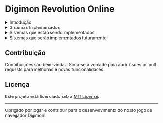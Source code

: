 # Digimon Revolution Online

<details>
<summary>Introdução</summary>
Este projeto é um jogo de navegador baseado no universo de Digimon. O objetivo é criar uma experiência envolvente e gratificante para os jogadores, utilizando uma combinação de sistemas bem integrados.
</details>

<details>
<summary>Sistemas Implementados</summary>

### 1. Sistema de Registro e Login
- [x] **Registro de Usuários:** Permite que os jogadores criem contas com e-mail e senha.
- [x] **Autenticação:** Segurança para proteger os dados dos usuários, como hashing de senhas.

### 2. Sistema de Seleção de Digimon
- [x] **Escolha Inicial:** Permite que os jogadores escolham um Digimon inicial de uma lista de Digimon Rookie.
- [x] **Descrição Detalhada:** Fornece descrições detalhadas de cada Digimon para ajudar na escolha.

### 3. Sistema de Continuar Jornada
- [x] **Continuar Jornada:** Permite que um jogador já cadastrado e que já tenha passado pela etapa de escolha inicial possa selecionar um digimon anteriormente criado para continuar sua jornada.

### 4. Sistema de Caçadas
- [x] **Caçar:** Permite que o jogador entre em uma caçada com tempo pré determinado em busca de recompensas pré definidas aleatoriamente. EXPERIÊNCIA ++

### 5. Sistema de Invasão
- [ ] **Invasão:** Permite que o jogador entre em combate com uma espécie de chefe mundial. Todo ataque é recompensado com uma pequena quantia de experiência, além de ter a chance de ganhar um baú do chefe. O jogador que eliminar o invasor ganha uma recompensa maravilhosa.

### 6. Sistema de Lanchonete
- [ ] **Lanchonete:** Permite que o jogador recupere seus pontos de vida por uma pequena quantia de Bits.

### 7. Sistema de Missão
- [ ] **Missões:** Permite que o jogador entre em missões com tempo pré determinado em busca de recompensas pré definidas aleatoriamente. BITS ++

### 8. Sistema de Atributos
- [ ] **Melhoria de Atributos por Bits:** Permite que o jogador use os bits ganhos no jogo para melhorar seus atributos.

</details>

<details>
<summary>Sistemas que estão sendo implementados</summary>
</details>

<details>
<summary>Sistemas que serão implementados futuramente</summary>

### 1. Sistema de Conquistas
- [ ] **Conquistas:** Todo e qualquer esforço do jogador no jogo será recompensado! 

### 2. Sistema de Quests
- [ ] **Quests Diárias:** Serão disponibilizadas uma ou mais quests diárias para todos os jogadores.
- [ ] **Quests Mensais:** Serão disponibilizadas uma ou mais quests pré definidas mensalmente para todos os jogadores.
- [ ] **Quests Surpresas:** Serão disponibilizadas quests surpresas no jogo para todos os jogadores eventualmente.
- [ ] **Quests Temáticas:** Serão disponibilizadas quests temáticas em datas comemorativas. Ex: Páscoa, Natal, Ano Novo, Dia dos Namorados, Dias das Bruxas, etc.

</details>

## Contribuição
Contribuições são bem-vindas! Sinta-se à vontade para abrir issues ou pull requests para melhorias e novas funcionalidades.

## Licença
Este projeto está licenciado sob a [MIT License](LICENSE).

---

Obrigado por jogar e contribuir para o desenvolvimento do nosso jogo de navegador Digimon!